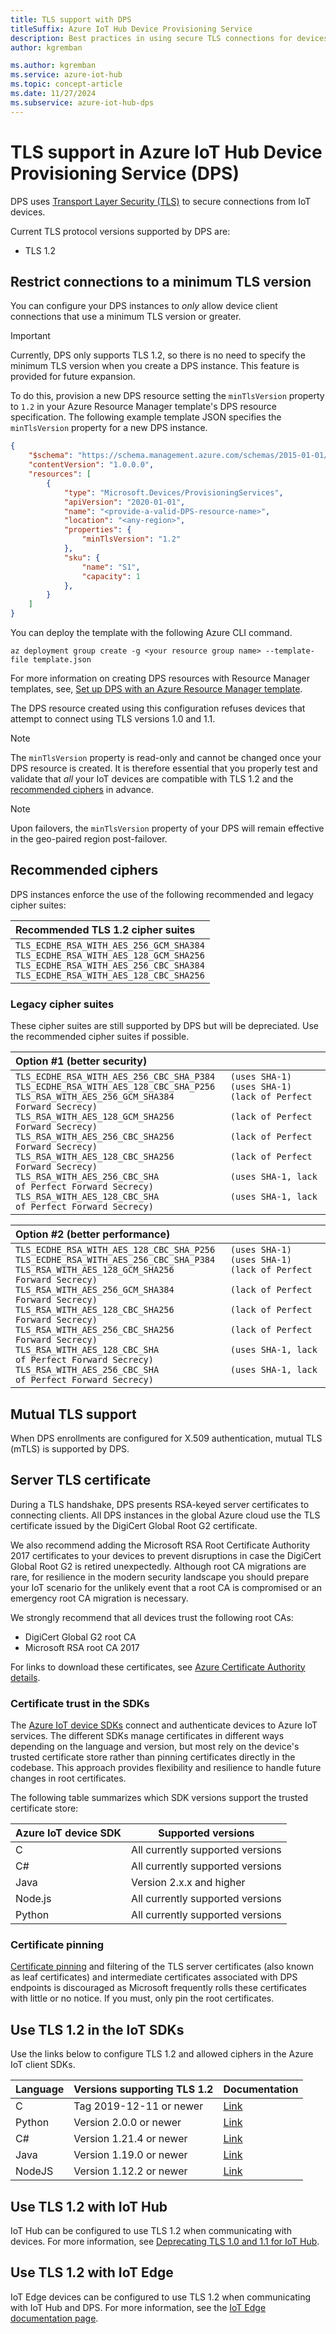 ```yaml
---
title: TLS support with DPS
titleSuffix: Azure IoT Hub Device Provisioning Service
description: Best practices in using secure TLS connections for devices and services communicating with the IoT Device Provisioning Service (DPS)
author: kgremban

ms.author: kgremban
ms.service: azure-iot-hub
ms.topic: concept-article
ms.date: 11/27/2024
ms.subservice: azure-iot-hub-dps
---
```


# TLS support in Azure IoT Hub Device Provisioning Service (DPS)

DPS uses [Transport Layer Security (TLS)](http://wikipedia.org/wiki/Transport_Layer_Security) to secure connections from IoT devices.

Current TLS protocol versions supported by DPS are:

* TLS 1.2

## Restrict connections to a minimum TLS version

You can configure your DPS instances to *only* allow device client connections that use a minimum TLS version or greater.

> [!IMPORTANT]
>
> Currently, DPS only supports TLS 1.2, so there is no need to specify the minimum TLS version when you create a DPS instance. This feature is provided for future expansion.

To do this, provision a new DPS resource setting the `minTlsVersion` property to `1.2` in your Azure Resource Manager template's DPS resource specification. The following example template JSON specifies the `minTlsVersion` property for a new DPS instance.

```json
{
    "$schema": "https://schema.management.azure.com/schemas/2015-01-01/deploymentTemplate.json#",
    "contentVersion": "1.0.0.0",
    "resources": [
        {
            "type": "Microsoft.Devices/ProvisioningServices",
            "apiVersion": "2020-01-01",
            "name": "<provide-a-valid-DPS-resource-name>",
            "location": "<any-region>",
            "properties": {
                "minTlsVersion": "1.2"
            },
            "sku": {
                "name": "S1",
                "capacity": 1
            },
        }     
    ]
}
```

You can deploy the template with the following Azure CLI command.

```azurecli
az deployment group create -g <your resource group name> --template-file template.json
```

For more information on creating DPS resources with Resource Manager templates, see, [Set up DPS with an Azure Resource Manager template](quick-setup-auto-provision-rm.md).

The DPS resource created using this configuration refuses devices that attempt to connect using TLS versions 1.0 and 1.1.

> [!NOTE]
> The `minTlsVersion` property is read-only and cannot be changed once your DPS resource is created. It is therefore essential that you properly test and validate that *all* your IoT devices are compatible with TLS 1.2 and the [recommended ciphers](#recommended-ciphers) in advance.

> [!NOTE]
> Upon failovers, the `minTlsVersion` property of your DPS will remain effective in the geo-paired region post-failover.

## Recommended ciphers

DPS instances enforce the use of the following recommended and legacy cipher suites:

| Recommended TLS 1.2 cipher suites |
| :--- |
| `TLS_ECDHE_RSA_WITH_AES_256_GCM_SHA384`<br>`TLS_ECDHE_RSA_WITH_AES_128_GCM_SHA256`<br>`TLS_ECDHE_RSA_WITH_AES_256_CBC_SHA384`<br>`TLS_ECDHE_RSA_WITH_AES_128_CBC_SHA256` |

### Legacy cipher suites

These cipher suites are still supported by DPS but will be depreciated. Use the recommended cipher suites if possible.

| Option #1 (better security) |
| :--- |
| `TLS_ECDHE_RSA_WITH_AES_256_CBC_SHA_P384   (uses SHA-1)`<br>`TLS_ECDHE_RSA_WITH_AES_128_CBC_SHA_P256   (uses SHA-1)`<br>`TLS_RSA_WITH_AES_256_GCM_SHA384           (lack of Perfect Forward Secrecy)`<br>`TLS_RSA_WITH_AES_128_GCM_SHA256           (lack of Perfect Forward Secrecy)`<br>`TLS_RSA_WITH_AES_256_CBC_SHA256           (lack of Perfect Forward Secrecy)`<br>`TLS_RSA_WITH_AES_128_CBC_SHA256           (lack of Perfect Forward Secrecy)`<br>`TLS_RSA_WITH_AES_256_CBC_SHA              (uses SHA-1, lack of Perfect Forward Secrecy)`<br>`TLS_RSA_WITH_AES_128_CBC_SHA              (uses SHA-1, lack of Perfect Forward Secrecy)` |

| Option #2 (better performance) |
| :--- |
| `TLS_ECDHE_RSA_WITH_AES_128_CBC_SHA_P256   (uses SHA-1)`<br>`TLS_ECDHE_RSA_WITH_AES_256_CBC_SHA_P384   (uses SHA-1)`<br>`TLS_RSA_WITH_AES_128_GCM_SHA256           (lack of Perfect Forward Secrecy)`<br>`TLS_RSA_WITH_AES_256_GCM_SHA384           (lack of Perfect Forward Secrecy)`<br>`TLS_RSA_WITH_AES_128_CBC_SHA256           (lack of Perfect Forward Secrecy)`<br>`TLS_RSA_WITH_AES_256_CBC_SHA256           (lack of Perfect Forward Secrecy)`<br>`TLS_RSA_WITH_AES_128_CBC_SHA              (uses SHA-1, lack of Perfect Forward Secrecy)`<br>`TLS_RSA_WITH_AES_256_CBC_SHA              (uses SHA-1, lack of Perfect Forward Secrecy)` |

## Mutual TLS support

When DPS enrollments are configured for X.509 authentication, mutual TLS (mTLS) is supported by DPS.

## Server TLS certificate

During a TLS handshake, DPS presents RSA-keyed server certificates to connecting clients. All DPS instances in the global Azure cloud use the TLS certificate issued by the DigiCert Global Root G2 certificate. 

We also recommend adding the Microsoft RSA Root Certificate Authority 2017 certificates to your devices to prevent disruptions in case the DigiCert Global Root G2 is retired unexpectedly. Although root CA migrations are rare, for resilience in the modern security landscape you should prepare your IoT scenario for the unlikely event that a root CA is compromised or an emergency root CA migration is necessary.

We strongly recommend that all devices trust the following root CAs:

* DigiCert Global G2 root CA
* Microsoft RSA root CA 2017

For links to download these certificates, see [Azure Certificate Authority details](../security/fundamentals/azure-CA-details.md).

### Certificate trust in the SDKs

The [Azure IoT device SDKs](../iot-hub/iot-hub-devguide-sdks.md) connect and authenticate devices to Azure IoT services. The different SDKs manage certificates in different ways depending on the language and version, but most rely on the device's trusted certificate store rather than pinning certificates directly in the codebase. This approach provides flexibility and resilience to handle future changes in root certificates. 

The following table summarizes which SDK versions support the trusted certificate store:

| Azure IoT device SDK | Supported versions |
| -------------------- | ------------------ |
| C | All currently supported versions |
| C# | All currently supported versions |
| Java | Version 2.x.x and higher |
| Node.js | All currently supported versions |
| Python | All currently supported versions |

### Certificate pinning

[Certificate pinning](https://www.digicert.com/blog/certificate-pinning-what-is-certificate-pinning) and filtering of the TLS server certificates (also known as leaf certificates) and intermediate certificates associated with DPS endpoints is discouraged as Microsoft frequently rolls these certificates with little or no notice. If you must, only pin the root certificates.

## Use TLS 1.2 in the IoT SDKs

Use the links below to configure TLS 1.2 and allowed ciphers in the Azure IoT client SDKs.

| Language | Versions supporting TLS 1.2 | Documentation |
|----------|------------------------------------|---------------|
| C        | Tag 2019-12-11 or newer            | [Link](https://aka.ms/Tls_C_SDK_IoT) |
| Python   | Version 2.0.0 or newer             | [Link](https://aka.ms/Tls_Python_SDK_IoT) |
| C#       | Version 1.21.4 or newer            | [Link](https://aka.ms/Tls_CSharp_SDK_IoT) |
| Java     | Version 1.19.0 or newer            | [Link](https://aka.ms/Tls_Java_SDK_IoT) |
| NodeJS   | Version 1.12.2 or newer            | [Link](https://aka.ms/Tls_Node_SDK_IoT) |

## Use TLS 1.2 with IoT Hub

IoT Hub can be configured to use TLS 1.2 when communicating with devices. For more information, see [Deprecating TLS 1.0 and 1.1 for IoT Hub](../iot-hub/iot-hub-tls-deprecating-1-0-and-1-1.md).

## Use TLS 1.2 with IoT Edge

IoT Edge devices can be configured to use TLS 1.2 when communicating with IoT Hub and DPS. For more information, see the [IoT Edge documentation page](https://github.com/Azure/iotedge/blob/master/edge-modules/edgehub-proxy/README.md).
